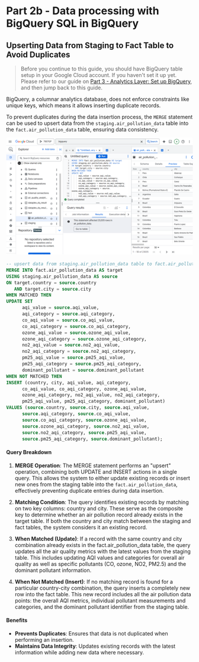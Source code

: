 # Part 2b - Data processing with BigQuery SQL in BigQuery

## Upserting Data from Staging to Fact Table to Avoid Duplicates

> Before you continue to this guide, you should have BigQuery table setup in your Google Cloud account. If you haven't set it up yet. Please refer to our guide on [Part 3 - Analytics Layer: Set up BigQuery](./part3-analytics-layer.md), and then jump back to this guide.

BigQuery, a columnar analytics database, does not enforce constraints like unique keys, which means it allows inserting duplicate records. 

To prevent duplicates during the data insertion process, the `MERGE` statement can be used to upsert data from the `staging.air_pollution_data` table into the `fact.air_pollution_data` table, ensuring data consistency.

![](/images/bigquery-upsert-fact-table-sql.png)

```SQL
-- upsert data from staging.air_pollution_data table to fact.air_pollution_data table, to avoid duplicates during insertion task
MERGE INTO fact.air_pollution_data AS target
USING staging.air_pollution_data AS source
ON target.country = source.country 
   AND target.city = source.city
WHEN MATCHED THEN
UPDATE SET
      aqi_value = source.aqi_value,
      aqi_category = source.aqi_category,
      co_aqi_value = source.co_aqi_value,
      co_aqi_category = source.co_aqi_category,
      ozone_aqi_value = source.ozone_aqi_value,
      ozone_aqi_category = source.ozone_aqi_category,
      no2_aqi_value = source.no2_aqi_value,
      no2_aqi_category = source.no2_aqi_category,
      pm25_aqi_value = source.pm25_aqi_value,
      pm25_aqi_category = source.pm25_aqi_category,
      dominant_pollutant = source.dominant_pollutant
WHEN NOT MATCHED THEN
INSERT (country, city, aqi_value, aqi_category, 
      co_aqi_value, co_aqi_category, ozone_aqi_value, 
      ozone_aqi_category, no2_aqi_value, no2_aqi_category, 
      pm25_aqi_value, pm25_aqi_category, dominant_pollutant)
VALUES (source.country, source.city, source.aqi_value,
      source.aqi_category, source.co_aqi_value, 
      source.co_aqi_category, source.ozone_aqi_value, 
      source.ozone_aqi_category, source.no2_aqi_value, 
      source.no2_aqi_category, source.pm25_aqi_value, 
      source.pm25_aqi_category, source.dominant_pollutant);
```

#### Query Breakdown

1. **MERGE Operation**: The MERGE statement performs an "upsert" operation, combining both UPDATE and INSERT actions in a single query. This allows the system to either update existing records or insert new ones from the staging table into the `fact.air_pollution_data`, effectively preventing duplicate entries during data insertion.

2. **Matching Condition**: The query identifies existing records by matching on two key columns: country and city. These serve as the composite key to determine whether an air pollution record already exists in the target table. If both the country and city match between the staging and fact tables, the system considers it an existing record.

3. **When Matched (Update)**: If a record with the same country and city combination already exists in the fact.air_pollution_data table, the query updates all the air quality metrics with the latest values from the staging table. This includes updating AQI values and categories for overall air quality as well as specific pollutants (CO, ozone, NO2, PM2.5) and the dominant pollutant information.

4. **When Not Matched (Insert)**: If no matching record is found for a particular country-city combination, the query inserts a completely new row into the fact table. This new record includes all the air pollution data points: the overall AQI metrics, individual pollutant measurements and categories, and the dominant pollutant identifier from the staging table.

#### Benefits

*   **Prevents Duplicates**: Ensures that data is not duplicated when performing an insertion.
*   **Maintains Data Integrity**: Updates existing records with the latest information while adding new data where necessary.
